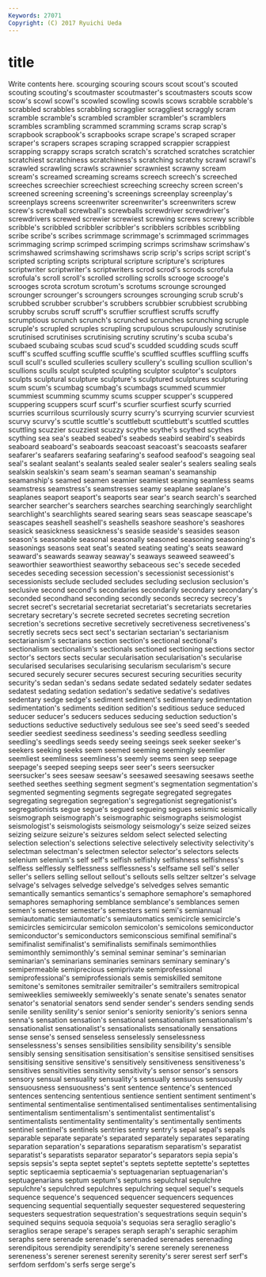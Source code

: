 ```yaml
---
Keywords: 27071 
Copyright: (C) 2017 Ryuichi Ueda
---
```


# title

Write contents here.
 scourging scouring
scours scout scout's scouted scouting scouting's scoutmaster scoutmaster's scoutmasters scouts
scow scow's scowl scowl's scowled scowling scowls scows scrabble scrabble's
scrabbled scrabbles scrabbling scragglier scraggliest scraggly scram scramble scramble's scrambled
scrambler scrambler's scramblers scrambles scrambling scrammed scramming scrams scrap scrap's
scrapbook scrapbook's scrapbooks scrape scrape's scraped scraper scraper's scrapers scrapes
scraping scrapped scrappier scrappiest scrapping scrappy scraps scratch scratch's scratched
scratches scratchier scratchiest scratchiness scratchiness's scratching scratchy scrawl scrawl's scrawled
scrawling scrawls scrawnier scrawniest scrawny scream scream's screamed screaming screams
screech screech's screeched screeches screechier screechiest screeching screechy screen screen's
screened screening screening's screenings screenplay screenplay's screenplays screens screenwriter screenwriter's
screenwriters screw screw's screwball screwball's screwballs screwdriver screwdriver's screwdrivers screwed
screwier screwiest screwing screws screwy scribble scribble's scribbled scribbler scribbler's
scribblers scribbles scribbling scribe scribe's scribes scrimmage scrimmage's scrimmaged scrimmages
scrimmaging scrimp scrimped scrimping scrimps scrimshaw scrimshaw's scrimshawed scrimshawing scrimshaws
scrip scrip's scrips script script's scripted scripting scripts scriptural scripture
scripture's scriptures scriptwriter scriptwriter's scriptwriters scrod scrod's scrods scrofula scrofula's
scroll scroll's scrolled scrolling scrolls scrooge scrooge's scrooges scrota scrotum
scrotum's scrotums scrounge scrounged scrounger scrounger's scroungers scrounges scrounging scrub
scrub's scrubbed scrubber scrubber's scrubbers scrubbier scrubbiest scrubbing scrubby scrubs
scruff scruff's scruffier scruffiest scruffs scruffy scrumptious scrunch scrunch's scrunched
scrunches scrunching scruple scruple's scrupled scruples scrupling scrupulous scrupulously scrutinise
scrutinised scrutinises scrutinising scrutiny scrutiny's scuba scuba's scubaed scubaing scubas
scud scud's scudded scudding scuds scuff scuff's scuffed scuffing scuffle
scuffle's scuffled scuffles scuffling scuffs scull scull's sculled sculleries scullery
scullery's sculling scullion scullion's scullions sculls sculpt sculpted sculpting sculptor
sculptor's sculptors sculpts sculptural sculpture sculpture's sculptured sculptures sculpturing scum
scum's scumbag scumbag's scumbags scummed scummier scummiest scumming scummy scums
scupper scupper's scuppered scuppering scuppers scurf scurf's scurfier scurfiest scurfy
scurried scurries scurrilous scurrilously scurry scurry's scurrying scurvier scurviest scurvy
scurvy's scuttle scuttle's scuttlebutt scuttlebutt's scuttled scuttles scuttling scuzzier scuzziest
scuzzy scythe scythe's scythed scythes scything sea sea's seabed seabed's
seabeds seabird seabird's seabirds seaboard seaboard's seaboards seacoast seacoast's seacoasts
seafarer seafarer's seafarers seafaring seafaring's seafood seafood's seagoing seal seal's
sealant sealant's sealants sealed sealer sealer's sealers sealing seals sealskin
sealskin's seam seam's seaman seaman's seamanship seamanship's seamed seamen seamier
seamiest seaming seamless seams seamstress seamstress's seamstresses seamy seaplane seaplane's
seaplanes seaport seaport's seaports sear sear's search search's searched searcher
searcher's searchers searches searching searchingly searchlight searchlight's searchlights seared searing
sears seas seascape seascape's seascapes seashell seashell's seashells seashore seashore's
seashores seasick seasickness seasickness's seaside seaside's seasides season season's seasonable
seasonal seasonally seasoned seasoning seasoning's seasonings seasons seat seat's seated
seating seating's seats seaward seaward's seawards seaway seaway's seaways seaweed
seaweed's seaworthier seaworthiest seaworthy sebaceous sec's secede seceded secedes seceding
secession secession's secessionist secessionist's secessionists seclude secluded secludes secluding seclusion
seclusion's seclusive second second's secondaries secondarily secondary secondary's seconded secondhand
seconding secondly seconds secrecy secrecy's secret secret's secretarial secretariat secretariat's
secretariats secretaries secretary secretary's secrete secreted secretes secreting secretion secretion's
secretions secretive secretively secretiveness secretiveness's secretly secrets secs sect sect's
sectarian sectarian's sectarianism sectarianism's sectarians section section's sectional sectional's sectionalism
sectionalism's sectionals sectioned sectioning sections sector sector's sectors sects secular
secularisation secularisation's secularise secularised secularises secularising secularism secularism's secure secured
securely securer secures securest securing securities security security's sedan sedan's
sedans sedate sedated sedately sedater sedates sedatest sedating sedation sedation's
sedative sedative's sedatives sedentary sedge sedge's sediment sediment's sedimentary sedimentation
sedimentation's sediments sedition sedition's seditious seduce seduced seducer seducer's seducers
seduces seducing seduction seduction's seductions seductive seductively sedulous see see's
seed seed's seeded seedier seediest seediness seediness's seeding seedless seedling
seedling's seedlings seeds seedy seeing seeings seek seeker seeker's seekers
seeking seeks seem seemed seeming seemingly seemlier seemliest seemliness seemliness's
seemly seems seen seep seepage seepage's seeped seeping seeps seer
seer's seers seersucker seersucker's sees seesaw seesaw's seesawed seesawing seesaws
seethe seethed seethes seething segment segment's segmentation segmentation's segmented segmenting
segments segregate segregated segregates segregating segregation segregation's segregationist segregationist's segregationists
segue segue's segued segueing segues seismic seismically seismograph seismograph's seismographic
seismographs seismologist seismologist's seismologists seismology seismology's seize seized seizes seizing
seizure seizure's seizures seldom select selected selecting selection selection's selections
selective selectively selectivity selectivity's selectman selectman's selectmen selector selector's selectors
selects selenium selenium's self self's selfish selfishly selfishness selfishness's selfless
selflessly selflessness selflessness's selfsame sell sell's seller seller's sellers selling
sellout sellout's sellouts sells seltzer seltzer's selvage selvage's selvages selvedge
selvedge's selvedges selves semantic semantically semantics semantics's semaphore semaphore's semaphored
semaphores semaphoring semblance semblance's semblances semen semen's semester semester's semesters
semi semi's semiannual semiautomatic semiautomatic's semiautomatics semicircle semicircle's semicircles semicircular
semicolon semicolon's semicolons semiconductor semiconductor's semiconductors semiconscious semifinal semifinal's semifinalist
semifinalist's semifinalists semifinals semimonthlies semimonthly semimonthly's seminal seminar seminar's seminarian
seminarian's seminarians seminaries seminars seminary seminary's semipermeable semiprecious semiprivate semiprofessional
semiprofessional's semiprofessionals semis semiskilled semitone semitone's semitones semitrailer semitrailer's semitrailers
semitropical semiweeklies semiweekly semiweekly's senate senate's senates senator senator's senatorial
senators send sender sender's senders sending sends senile senility senility's
senior senior's seniority seniority's seniors senna senna's sensation sensation's sensational
sensationalism sensationalism's sensationalist sensationalist's sensationalists sensationally sensations sense sense's sensed
senseless senselessly senselessness senselessness's senses sensibilities sensibility sensibility's sensible sensibly
sensing sensitisation sensitisation's sensitise sensitised sensitises sensitising sensitive sensitive's sensitively
sensitiveness sensitiveness's sensitives sensitivities sensitivity sensitivity's sensor sensor's sensors sensory
sensual sensuality sensuality's sensually sensuous sensuously sensuousness sensuousness's sent sentence
sentence's sentenced sentences sentencing sententious sentience sentient sentiment sentiment's sentimental
sentimentalise sentimentalised sentimentalises sentimentalising sentimentalism sentimentalism's sentimentalist sentimentalist's sentimentalists sentimentality
sentimentality's sentimentally sentiments sentinel sentinel's sentinels sentries sentry sentry's sepal
sepal's sepals separable separate separate's separated separately separates separating separation
separation's separations separatism separatism's separatist separatist's separatists separator separator's separators
sepia sepia's sepsis sepsis's septa septet septet's septets septette septette's
septettes septic septicaemia septicaemia's septuagenarian septuagenarian's septuagenarians septum septum's septums
sepulchral sepulchre sepulchre's sepulchred sepulchres sepulchring sequel sequel's sequels sequence
sequence's sequenced sequencer sequencers sequences sequencing sequential sequentially sequester sequestered
sequestering sequesters sequestration sequestration's sequestrations sequin sequin's sequined sequins sequoia
sequoia's sequoias sera seraglio seraglio's seraglios serape serape's serapes seraph
seraph's seraphic seraphim seraphs sere serenade serenade's serenaded serenades serenading
serendipitous serendipity serendipity's serene serenely sereneness sereneness's serener serenest serenity
serenity's serer serest serf serf's serfdom serfdom's serfs serge serge's
